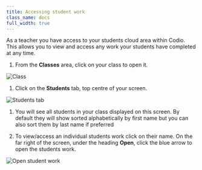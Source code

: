 ```yaml
---
title: Accessing student work
class_name: docs
full_width: true
---
```


As a teacher you have access to your students cloud area within Codio. This allows you to view and access any work your students have completed at any time.

1. From the **Classes** area, click on your class to open it. 
<img alt="Class" src="/img/docs/monitor_students/year10class.png" class="simple"/>

1. Click on the **Students** tab, top centre of your screen.
<img alt="Students tab" src="/img/docs/monitor_students/studentstab.png" class="simple"/>

1. You will see all students in your class displayed on this screen. By default they will show sorted alphabetically by first name but you can also sort them by last name if preferred

1. To view/access an individual students work click on their name. On the far right of the screen, under the heading **Open**, click the blue arrow to open the students work.
<img alt="Open student work" src="/img/docs/openstudent.png" class="simple"/>